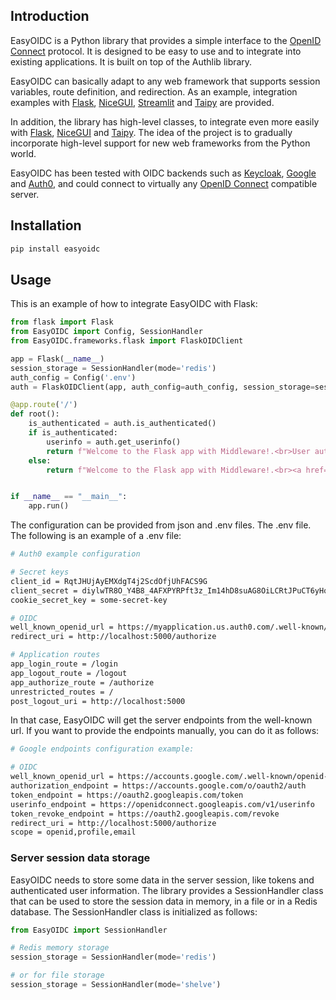 ## Introduction

EasyOIDC is a Python library that provides a simple interface to the [OpenID Connect](https://en.wikipedia.org/wiki/OpenID#OpenID_Connect_(OIDC)) protocol. It is designed to be easy to use and to integrate into existing applications. It is built on top of the Authlib library.

EasyOIDC can basically adapt to any web framework that supports session variables, route definition, and redirection. As an example, integration examples with [Flask](https://github.com/pallets/flask), [NiceGUI](https://github.com/zauberzeug/nicegui/), [Streamlit](https://github.com/streamlit/streamlit) and [Taipy](https://github.com/Avaiga/taipy) are provided.

In addition, the library has high-level classes, to integrate even more easily with [Flask](https://github.com/pallets/flask), [NiceGUI](https://github.com/zauberzeug/nicegui/) and [Taipy](https://github.com/Avaiga/taipy). The idea of the project is to gradually incorporate high-level support for new web frameworks from the Python world.

EasyOIDC has been tested with OIDC backends such as [Keycloak](https://www.keycloak.org/), [Google](https://developers.google.com/identity/openid-connect/openid-connect?hl=es-419) and [Auth0](https://auth0.com/), and could connect to virtually any [OpenID Connect](https://en.wikipedia.org/wiki/OpenID#OpenID_Connect_(OIDC)) compatible server.

## Installation

```bash
pip install easyoidc
```

## Usage

This is an example of how to integrate EasyOIDC with Flask:

```python
from flask import Flask
from EasyOIDC import Config, SessionHandler
from EasyOIDC.frameworks.flask import FlaskOIDClient

app = Flask(__name__)
session_storage = SessionHandler(mode='redis')
auth_config = Config('.env')
auth = FlaskOIDClient(app, auth_config=auth_config, session_storage=session_storage)

@app.route('/')
def root():
    is_authenticated = auth.is_authenticated()
    if is_authenticated:
        userinfo = auth.get_userinfo()
        return f"Welcome to the Flask app with Middleware!.<br>User authenticated={is_authenticated}<br>{userinfo}<br><a href='/logout'>Logout</a>"
    else:
        return f"Welcome to the Flask app with Middleware!.<br><a href='/login'>Login</a>"


if __name__ == "__main__":
    app.run()
```

The configuration can be provided from json and .env files. The .env file. The following is an example of a .env file:

```bash
# Auth0 example configuration

# Secret keys
client_id = RqtJHUjAyEMXdgT4j2ScdOfjUhFACS9G
client_secret = diylwTR8O_Y4B8_4AFXPYRPft3z_Im14hD8suAG8OiLCRtJPuCT6yHqlELQn_Yf
cookie_secret_key = some-secret-key

# OIDC
well_known_openid_url = https://myapplication.us.auth0.com/.well-known/openid-configuration
redirect_uri = http://localhost:5000/authorize

# Application routes
app_login_route = /login
app_logout_route = /logout
app_authorize_route = /authorize
unrestricted_routes = /
post_logout_uri = http://localhost:5000
```

In that case, EasyOIDC will get the server endpoints from the well-known url. If you want to provide the endpoints manually, you can do it as follows:

```bash
# Google endpoints configuration example: 

# OIDC
well_known_openid_url = https://accounts.google.com/.well-known/openid-configuration
authorization_endpoint = https://accounts.google.com/o/oauth2/auth
token_endpoint = https://oauth2.googleapis.com/token
userinfo_endpoint = https://openidconnect.googleapis.com/v1/userinfo
token_revoke_endpoint = https://oauth2.googleapis.com/revoke
redirect_uri = http://localhost:5000/authorize
scope = openid,profile,email
```
### Server session data storage

EasyOIDC needs to store some data in the server session, like tokens and authenticated user information. The library provides a SessionHandler class that can be used to store the session data in memory, in a file or in a Redis database. The SessionHandler class is initialized as follows:

```python
from EasyOIDC import SessionHandler

# Redis memory storage
session_storage = SessionHandler(mode='redis')

# or for file storage
session_storage = SessionHandler(mode='shelve')

```